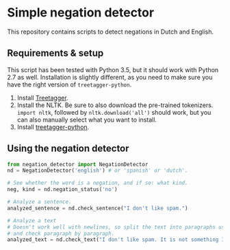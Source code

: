 # Simple negation detector

This repository contains scripts to detect negations in Dutch and English.

## Requirements & setup
This script has been tested with Python 3.5, but it should work with Python 2.7 as well.
Installation is slightly different, as you need to make sure you have the right version
of `treetagger-python`.

1. Install [Treetagger](http://www.cis.uni-muenchen.de/~schmid/tools/TreeTagger/).
2. Install the NLTK. Be sure to also download the pre-trained tokenizers.
   `import nltk`, followed by `nltk.download('all')` should work, but you can also manually select what you want to install.
3. Install [treetagger-python](https://github.com/miotto/treetagger-python).

## Using the negation detector

```python
from negation_detector import NegationDetector
nd = NegationDetector('english') # or 'spanish' or 'dutch'.

# See whether the word is a negation, and if so: what kind.
neg, kind = nd.negation_status('no')

# Analyze a sentence.
analyzed_sentence = nd.check_sentence("I don't like spam.")

# Analyze a text
# Doesn't work well with newlines, so split the text into paragraphs using text.split('\n')
# and check paragraph by paragraph.
analyzed_text = nd.check_text("I don't like spam. It is not something I like.")
```
